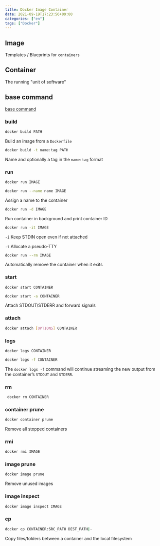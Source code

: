 ```yaml
---
title: Docker Image Container
date: 2021-09-19T17:23:56+09:00
categories: ["en"]
tags: ["Docker"]
---
```

## Image

Templates / Blueprints for `containers`

## Container

The running "unit of software"

## base command

[base command](https://docs.docker.com/engine/reference/commandline/docker/)

### build

```bash
docker build PATH
```

Build an image from a `Dockerfile`

```bash
docker build -t name:tag PATH
```

Name and optionally a tag in the `name:tag` format

### run

```bash
docker run IMAGE
```

```bash
docker run --name name IMAGE
```

Assign a name to the container

```bash
docker run -d IMAGE
```

Run container in background and print container ID

```bash
docker run -it IMAGE
```

`-i` Keep STDIN open even if not attached

`-t` Allocate a pseudo-TTY

```bash
docker run --rm IMAGE
```

Automatically remove the container when it exits

### start

```bash
docker start CONTAINER
```

```bash
docker start -a CONTAINER
```

Attach STDOUT/STDERR and forward signals

### attach

```bash
docker attach [OPTIONS] CONTAINER
```

### logs

```bash
docker logs CONTAINER
```

```bash
docker logs -f CONTAINER
```

The `docker logs -f` command will continue streaming the new output from the container’s `STDOUT` and `STDERR`.

### rm

```bash
 docker rm CONTAINER
```

### container prune

```bash
docker container prune
```

Remove all stopped containers

### rmi

```bash
docker rmi IMAGE
```

### image prune

```bash
docker image prune
```

Remove unused images

### image inspect

```bash
docker image inspect IMAGE
```

### cp

```bash
docker cp CONTAINER:SRC_PATH DEST_PATH|-
```

Copy files/folders between a container and the local filesystem
